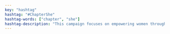 ```yaml
---
key: "hashtag"
hashtag: "#ChapterShe"
hashtag-words: ["chapter", "she"]
hashtag-description: "This campaign focuses on empowering women through literature. We believe reading about feminist ideas and perspectives can inspire and motivate women to make positive changes in their lives and in society. Through this campaign, we share books about feminism and analyze the first chapter in depth, providing insights and discussions that will encourage women to continue reading and exploring these important topics. We understand that every great achievement start with a first step, and the first chapter of a book can be the key to inspiring readers to continue. Join us in discovering the transformative power of literature and taking the first step towards creating a more inclusive and equitable world."
---
```

